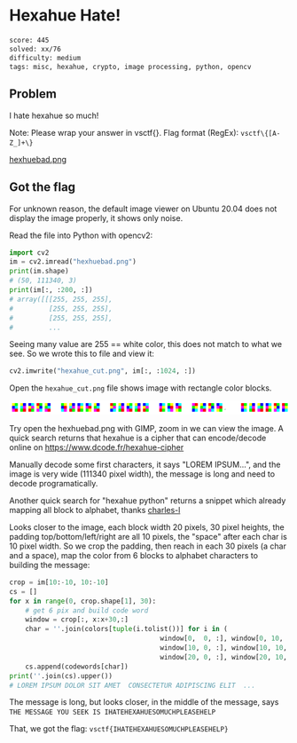 # Hexahue Hate!

```
score: 445
solved: xx/76
difficulty: medium
tags: misc, hexahue, crypto, image processing, python, opencv
```

## Problem
I hate hexahue so much!

Note: Please wrap your answer in vsctf{}. Flag format (RegEx): `vsctf\{[A-Z_]+\}`

[hexhuebad.png](./hexhuebad.png)

## Got the flag
For unknown reason, the default image viewer on Ubuntu 20.04 does not display
the image properly, it shows only noise.

Read the file into Python with opencv2:

```py
import cv2
im = cv2.imread("hexhuebad.png")
print(im.shape)
# (50, 111340, 3)
print(im[:, :200, :])
# array([[[255, 255, 255],
#         [255, 255, 255],
#         [255, 255, 255],
#         ...
```

Seeing many value are 255 == white color, this does not match to what we see.
So we wrote this to file and view it:

```py
cv2.imwrite("hexahue_cut.png", im[:, :1024, :])
```

Open the `hexahue_cut.png` file shows image with rectangle color blocks.

![cut](./hexahue_cut.png)

Try open the hexhuebad.png with GIMP, zoom in we can view the image.
A quick search returns that hexahue is a cipher that can encode/decode online
on https://www.dcode.fr/hexahue-cipher

Manually decode some first characters, it says "LOREM IPSUM...",
and the image is very wide (111340 pixel width), the message is long and
need to decode programatically.

Another quick search for "hexahue python" returns a snippet which already
mapping all block to alphabet, thanks [charles-l](https://gist.github.com/charles-l/648446476df66db88f6f864e47793666)

Looks closer to the image, each block width 20 pixels, 30 pixel heights,
the padding top/bottom/left/right are all 10 pixels, the "space" after each
char is 10 pixel width. So we crop the padding, then reach in each 30 pixels (a char and a space),
map the color from 6 blocks to alphabet characters to building the message:

```py
crop = im[10:-10, 10:-10]
cs = []
for x in range(0, crop.shape[1], 30):
    # get 6 pix and build code word
    window = crop[:, x:x+30,:]
    char = ''.join(colors[tuple(i.tolist())] for i in (
                                      window[0,  0, :], window[0, 10, :],
                                      window[10, 0, :], window[10, 10, :],
                                      window[20, 0, :], window[20, 10, :]))
    cs.append(codewords[char])
print(''.join(cs).upper())
# LOREM IPSUM DOLOR SIT AMET  CONSECTETUR ADIPISCING ELIT  ...
```

The message is long, but looks closer, in the middle of the message, says
`THE MESSAGE YOU SEEK IS IHATEHEXAHUESOMUCHPLEASEHELP`

That, we got the flag: `vsctf{IHATEHEXAHUESOMUCHPLEASEHELP}`
